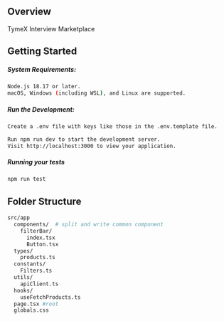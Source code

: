 ## Overview

TymeX Interview Marketplace

## Getting Started

##### System Requirements:
```bash
Node.js 18.17 or later.
macOS, Windows (including WSL), and Linux are supported.
```

##### Run the Development:
```bash
Create a .env file with keys like those in the .env.template file.

Run npm run dev to start the development server.
Visit http://localhost:3000 to view your application.
```
##### Running your tests
```bash
npm run test
```

## Folder Structure
```bash
src/app
  components/  # split and write common component
    filterBar/ 
      index.tsx
      Button.tsx
  types/ 
    products.ts
  constants/
    Filters.ts
  utils/
    apiClient.ts
  hooks/
    useFetchProducts.ts
  page.tsx #root
  globals.css

```

